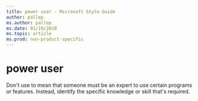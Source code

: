 ```yaml
---
title: power user - Microsoft Style Guide
author: pallep
ms.author: pallep
ms.date: 01/19/2018
ms.topic: article
ms.prod: non-product-specific
---
```


# power user

Don't use to mean that someone must be an expert to use certain programs or features. Instead, identify the specific knowledge or skill that's required.
